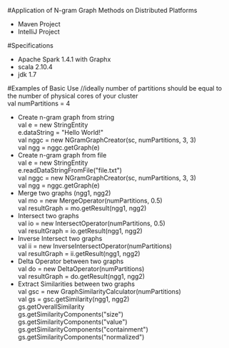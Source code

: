 #Application of N-gram Graph Methods on Distributed Platforms

- Maven Project  
- IntelliJ Project  

#Specifications
- Apache Spark 1.4.1 with Graphx  
- scala 2.10.4  
- jdk 1.7  

#Examples of Basic Use
//ideally number of partitions should be equal to the number of physical cores of your cluster  
val numPartitions = 4
- Create n-gram graph from string  
val e = new StringEntity  
e.dataString = "Hello World!"  
val nggc = new NGramGraphCreator(sc, numPartitions, 3, 3)  
val ngg = nggc.getGraph(e)  
- Create n-gram graph from file  
val e = new StringEntity  
e.readDataStringFromFile("file.txt")  
val nggc = new NGramGraphCreator(sc, numPartitions, 3, 3)  
val ngg = nggc.getGraph(e)  
- Merge two graphs (ngg1, ngg2)  
val mo = new MergeOperator(numPartitions, 0.5)  
val resultGraph = mo.getResult(ngg1, ngg2)  
- Intersect two graphs  
val io = new IntersectOperator(numPartitions, 0.5)  
val resultGraph = io.getResult(ngg1, ngg2)  
- Inverse Intersect two graphs  
val ii = new InverseIntersectOperator(numPartitions)  
val resultGraph = ii.getResult(ngg1, ngg2)  
- Delta Operator between two graphs  
val do = new DeltaOperator(numPartitions)  
val resultGraph = do.getResult(ngg1, ngg2)  
- Extract Similarities between two graphs  
val gsc = new GraphSimilarityCalculator(numPartitions)  
val gs = gsc.getSimilarity(ngg1, ngg2)  
gs.getOverallSimilarity  
gs.getSimilarityComponents("size")  
gs.getSimilarityComponents("value")  
gs.getSimilarityComponents("containment")  
gs.getSimilarityComponents("normalized")  
